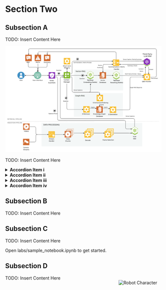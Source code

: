 # Section Two

## Subsection A

TODO: Insert Content Here

![VSS Detailed Architecture](vss_arch.png)

TODO: Insert Content Here

<details>
<summary><b>Accordion Item i</b></summary>

```
TODO
```

</details>

<details>
<summary><b>Accordion Item ii</b></summary>

```
TODO
```

</details>

<details>
<summary><b>Accordion Item iii</b></summary>

```
TODO
```

</details>

<details>
<summary><b>Accordion Item iv</b></summary>

```
TODO
```

</details>

## Subsection B

TODO: Insert Content Here

## Subsection C

TODO: Insert Content Here

Open <a style="cursor: pointer;" onclick="openOrCreateFileInJupyterLab('labs/sample_notebook.ipynb');"><i class="fas fa-flask"></i> labs/sample_notebook.ipynb</a> to get started.

## Subsection D

<img src="_static/robots/strong.png" alt="Robot Character" style="float:right; max-width:350px;margin:15px;" />

TODO: Insert Content Here
